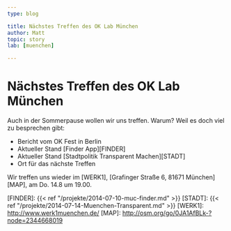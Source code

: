 ```yaml
---
type: blog

title: Nächstes Treffen des OK Lab München
author: Matt
topic: story
lab: [muenchen]

---
```


# Nächstes Treffen des OK Lab München

Auch in der Sommerpause wollen wir uns treffen. Warum? Weil es doch viel zu besprechen gibt:

  * Bericht vom OK Fest in Berlin
  * Aktueller Stand [Finder App][FINDER]
  * Aktueller Stand [Stadtpolitik Transparent Machen][STADT]
  * Ort für das nächste Treffen

Wir treffen uns wieder im [WERK1], [Grafinger Straße 6, 81671 München][MAP], am Do. 14.8 um 19.00.

[FINDER]: {{< ref "/projekte/2014-07-10-muc-finder.md" >}}
[STADT]: {{< ref "/projekte/2014-07-14-Muenchen-Transparent.md" >}}
[WERK1]: http://www.werk1muenchen.de/
[MAP]: http://osm.org/go/0JA1AfBLk-?node=2344668019
